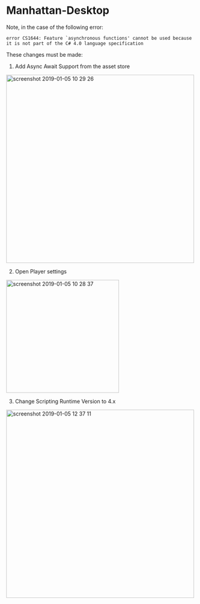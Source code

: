 # Manhattan-Desktop


Note, in the case of the following error:

```
error CS1644: Feature `asynchronous functions' cannot be used because it is not part of the C# 4.0 language specification
```

These changes must be made:

1. Add Async Await Support from the asset store
<img width="500" alt="screenshot 2019-01-05 10 29 26" src="https://user-images.githubusercontent.com/25430089/50724528-ac416480-10e6-11e9-863f-e6ef41e1f18d.png">

2. Open Player settings
<img width="300" alt="screenshot 2019-01-05 10 28 37" src="https://user-images.githubusercontent.com/25430089/50724534-c5e2ac00-10e6-11e9-957d-fcda590fcb54.png">

3. Change Scripting Runtime Version to 4.x
<img width="500" alt="screenshot 2019-01-05 12 37 11" src="https://user-images.githubusercontent.com/25430089/50724536-dbf06c80-10e6-11e9-971b-00b2f9f93fb4.png">
